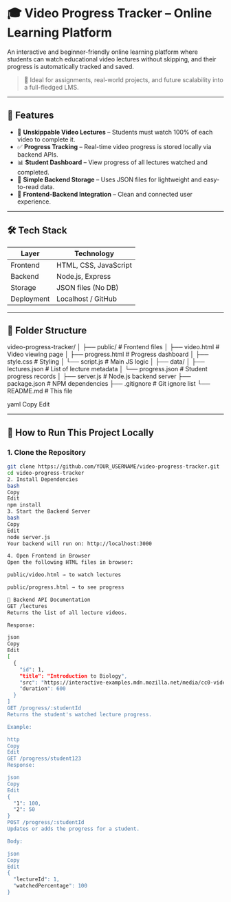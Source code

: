 # 🎓 Video Progress Tracker – Online Learning Platform

An interactive and beginner-friendly online learning platform where students can watch educational video lectures without skipping, and their progress is automatically tracked and saved.

> 🚀 Ideal for assignments, real-world projects, and future scalability into a full-fledged LMS.

---

## 📌 Features

- 🎥 **Unskippable Video Lectures** – Students must watch 100% of each video to complete it.
- ✅ **Progress Tracking** – Real-time video progress is stored locally via backend APIs.
- 📊 **Student Dashboard** – View progress of all lectures watched and completed.
- 💾 **Simple Backend Storage** – Uses JSON files for lightweight and easy-to-read data.
- 🔗 **Frontend-Backend Integration** – Clean and connected user experience.

---

## 🛠️ Tech Stack

| Layer       | Technology             |
|-------------|------------------------|
| Frontend    | HTML, CSS, JavaScript  |
| Backend     | Node.js, Express       |
| Storage     | JSON files (No DB)     |
| Deployment  | Localhost / GitHub     |

---

## 📁 Folder Structure

video-progress-tracker/
│
├── public/ # Frontend files
│ ├── video.html # Video viewing page
│ ├── progress.html # Progress dashboard
│ ├── style.css # Styling
│ └── script.js # Main JS logic
│
├── data/
│ ├── lectures.json # List of lecture metadata
│ └── progress.json # Student progress records
│
├── server.js # Node.js backend server
├── package.json # NPM dependencies
├── .gitignore # Git ignore list
└── README.md # This file

yaml
Copy
Edit

---

## 🚀 How to Run This Project Locally

### 1. Clone the Repository

```bash
git clone https://github.com/YOUR_USERNAME/video-progress-tracker.git
cd video-progress-tracker
2. Install Dependencies
bash
Copy
Edit
npm install
3. Start the Backend Server
bash
Copy
Edit
node server.js
Your backend will run on: http://localhost:3000

4. Open Frontend in Browser
Open the following HTML files in browser:

public/video.html → to watch lectures

public/progress.html → to see progress

🔌 Backend API Documentation
GET /lectures
Returns the list of all lecture videos.

Response:

json
Copy
Edit
[
  {
    "id": 1,
    "title": "Introduction to Biology",
    "src": "https://interactive-examples.mdn.mozilla.net/media/cc0-videos/flower.webm",
    "duration": 600
  }
]
GET /progress/:studentId
Returns the student's watched lecture progress.

Example:

http
Copy
Edit
GET /progress/student123
Response:

json
Copy
Edit
{
  "1": 100,
  "2": 50
}
POST /progress/:studentId
Updates or adds the progress for a student.

Body:

json
Copy
Edit
{
  "lectureId": 1,
  "watchedPercentage": 100
}
